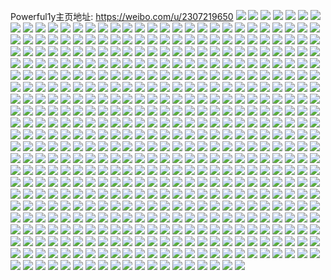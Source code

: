 Powerful1y主页地址: https://weibo.com/u/2307219650 
![](https://wx4.sinaimg.cn/mw2000/898560c2ly1h8yx56q0xpj21pp2mrhdt.jpg) 
![](https://wx4.sinaimg.cn/mw2000/898560c2ly1h8yx57adu9j21su2m11kx.jpg) 
![](https://wx4.sinaimg.cn/mw2000/898560c2ly1h8yx580nu5j21pl2mahdt.jpg) 
![](https://wx4.sinaimg.cn/mw2000/898560c2ly1h8u33qr5duj20u0140wmr.jpg) 
![](https://wx4.sinaimg.cn/mw2000/898560c2ly1h8u33ouetfj20sg16oqc4.jpg) 
![](https://wx4.sinaimg.cn/mw2000/898560c2ly1h8u33wj3x6j222o340b2a.jpg) 
![](https://wx4.sinaimg.cn/mw2000/898560c2ly1h8u33tut64j20tj15w14b.jpg) 
![](https://wx4.sinaimg.cn/mw2000/898560c2ly1h8u33st4gtj222o2wjqv6.jpg) 
![](https://wx4.sinaimg.cn/mw2000/898560c2ly1h8u33rjpljj20vu19316t.jpg) 
![](https://wx4.sinaimg.cn/mw2000/898560c2ly1h8qhn8ip84j220r30nx6p.jpg) 
![](https://wx4.sinaimg.cn/mw2000/898560c2ly1h8qhn2qsu9j22c0340b2a.jpg) 
![](https://wx4.sinaimg.cn/mw2000/898560c2ly1h8qhiv7qtcj21nm2bgkjl.jpg) 
![](https://wx4.sinaimg.cn/mw2000/898560c2ly1h8qhiw0h88j222o340npe.jpg) 
![](https://wx4.sinaimg.cn/mw2000/898560c2ly1h8qhiwuwiuj21n82axkjl.jpg) 
![](https://wx4.sinaimg.cn/mw2000/898560c2ly1h8qhiya3s1j227z1nzqv6.jpg) 
![](https://wx4.sinaimg.cn/mw2000/898560c2ly1h8qhizl34hj21kg2conpd.jpg) 
![](https://wx4.sinaimg.cn/mw2000/898560c2ly1h8qhiuio5xj211q1kik5a.jpg) 
![](https://wx4.sinaimg.cn/mw2000/898560c2ly1h8qhj0bjwuj21s12o2qv5.jpg) 
![](https://wx4.sinaimg.cn/mw2000/898560c2ly1h8o4qejlcnj22c0340b2b.jpg) 
![](https://wx4.sinaimg.cn/mw2000/898560c2ly1h8o4qgvoo3j22c0340npe.jpg) 
![](https://wx4.sinaimg.cn/mw2000/898560c2ly1h8o4qfstpfj22c0340qv6.jpg) 
![](https://wx4.sinaimg.cn/mw2000/898560c2ly1h8o4qdincwj22c03404qq.jpg) 
![](https://wx4.sinaimg.cn/mw2000/898560c2ly1h8o4qicvgij20zo0q379i.jpg) 
![](https://wx4.sinaimg.cn/mw2000/898560c2ly1h8o4qk0sbaj22ag31ynpe.jpg) 
![](https://wx4.sinaimg.cn/mw2000/898560c2ly1h8o4qc3he8j22c033zkjm.jpg) 
![](https://wx4.sinaimg.cn/mw2000/898560c2ly1h8o4l5h5wrj21ji22e4pg.jpg) 
![](https://wx4.sinaimg.cn/mw2000/898560c2ly1h8o4l8sq8aj22362sdkjn.jpg) 
![](https://wx4.sinaimg.cn/mw2000/898560c2ly1h8o4lb4i1zj21k521uqv5.jpg) 
![](https://wx4.sinaimg.cn/mw2000/898560c2ly1h8o4lbz9lmj22252qve81.jpg) 
![](https://wx4.sinaimg.cn/mw2000/898560c2ly1h8o4lgm0x2j22c0340u0z.jpg) 
![](https://wx4.sinaimg.cn/mw2000/898560c2ly1h8blgqduq1j224w2vlnpd.jpg) 
![](https://wx4.sinaimg.cn/mw2000/898560c2ly1h8blgro879j22c0340npd.jpg) 
![](https://wx4.sinaimg.cn/mw2000/898560c2ly1h8blgytckfj22152vgnpd.jpg) 
![](https://wx4.sinaimg.cn/mw2000/898560c2ly1h8blgx4z27j22c0340u0y.jpg) 
![](https://wx4.sinaimg.cn/mw2000/898560c2ly1h8blgzc14qj22132xanpd.jpg) 
![](https://wx4.sinaimg.cn/mw2000/898560c2ly1h8blgy82fqj22c0340npe.jpg) 
![](https://wx4.sinaimg.cn/mw2000/898560c2ly1h8blh1pi8aj22c03407wi.jpg) 
![](https://wx4.sinaimg.cn/mw2000/898560c2ly1h8blh120xdj22c0340x6p.jpg) 
![](https://wx4.sinaimg.cn/mw2000/898560c2ly1h8blh2flfyj2293305u0x.jpg) 
![](https://wx4.sinaimg.cn/mw2000/898560c2ly1h8blh55fipj22c03407wj.jpg) 
![](https://wx4.sinaimg.cn/mw2000/898560c2ly1h8blh3hlfhj22aj31rb2b.jpg) 
![](https://wx4.sinaimg.cn/mw2000/898560c2ly1h80g1zf22xj20u014a0xk.jpg) 
![](https://wx4.sinaimg.cn/mw2000/898560c2ly1h80g20o8daj20u0142ajs.jpg) 
![](https://wx4.sinaimg.cn/mw2000/898560c2ly1h80g1y8trlj20u014i48l.jpg) 
![](https://wx4.sinaimg.cn/mw2000/898560c2ly1h80g1zpbbkj20u014k796.jpg) 
![](https://wx4.sinaimg.cn/mw2000/898560c2ly1h80gbiljeqj20u0140aff.jpg) 
![](https://wx4.sinaimg.cn/mw2000/898560c2ly1h80gbhnyw2j20u0140q8v.jpg) 
![](https://wx4.sinaimg.cn/mw2000/898560c2ly1h80gbi94kqj20u014017a.jpg) 
![](https://wx4.sinaimg.cn/mw2000/898560c2ly1h80gbjbqspj20u0140jxa.jpg) 
![](https://wx4.sinaimg.cn/mw2000/898560c2ly1h80fx5bwajj20u015zn4k.jpg) 
![](https://wx4.sinaimg.cn/mw2000/898560c2ly1h80fx5odcmj20u0161tfk.jpg) 
![](https://wx4.sinaimg.cn/mw2000/898560c2ly1h80fx4fu4qj217g0u0k2b.jpg) 
![](https://wx4.sinaimg.cn/mw2000/898560c2ly1h80fx91tjvj20u01407jl.jpg) 
![](https://wx4.sinaimg.cn/mw2000/898560c2ly1h80fx9xaxxj20u0140k81.jpg) 
![](https://wx4.sinaimg.cn/mw2000/898560c2ly1h80g0kczusj21400u0k1o.jpg) 
![](https://wx4.sinaimg.cn/mw2000/898560c2ly1h80fx64mxxj20u0140q9a.jpg) 
![](https://wx4.sinaimg.cn/mw2000/898560c2ly1h7zrydewe4j20u01400vi.jpg) 
![](https://wx4.sinaimg.cn/mw2000/898560c2ly1h7zrye25l4j20u0150tlp.jpg) 
![](https://wx4.sinaimg.cn/mw2000/898560c2ly1h7zryfhlrmj20u016049l.jpg) 
![](https://wx4.sinaimg.cn/mw2000/898560c2ly1h7zryedxyfj21400u0n1p.jpg) 
![](https://wx4.sinaimg.cn/mw2000/898560c2ly1h7zryeqpg0j20u014eq87.jpg) 
![](https://wx4.sinaimg.cn/mw2000/898560c2ly1h7zryfppqfj20u013mabb.jpg) 
![](https://wx4.sinaimg.cn/mw2000/898560c2ly1h7zrt6zr1dj20u0140wmk.jpg) 
![](https://wx4.sinaimg.cn/mw2000/898560c2ly1h7zrtdakttj20u0140n55.jpg) 
![](https://wx4.sinaimg.cn/mw2000/898560c2ly1h7zrsznldsj20u014c7bm.jpg) 
![](https://wx4.sinaimg.cn/mw2000/898560c2ly1h7zrte6ix0j21400u0ahh.jpg) 
![](https://wx4.sinaimg.cn/mw2000/898560c2ly1h7zrt1ofxmj20u014613u.jpg) 
![](https://wx4.sinaimg.cn/mw2000/898560c2ly1h7yzwsm8gkj20zg1batcj.jpg) 
![](https://wx4.sinaimg.cn/mw2000/898560c2ly1h7yzwdsuw5j21yv1ez1kx.jpg) 
![](https://wx4.sinaimg.cn/mw2000/898560c2ly1h7yzwdd3trj20zo1b0tj9.jpg) 
![](https://wx4.sinaimg.cn/mw2000/898560c2ly1h7yzwee568j20u01hcds5.jpg) 
![](https://wx4.sinaimg.cn/mw2000/898560c2ly1h7yzwqx3bvj22u5262b2b.jpg) 
![](https://wx4.sinaimg.cn/mw2000/898560c2ly1h7yzy09fjyj22m32a1e82.jpg) 
![](https://wx4.sinaimg.cn/mw2000/898560c2ly1h7yzy2tnzcj22dc35se82.jpg) 
![](https://wx4.sinaimg.cn/mw2000/898560c2ly1h7yzy381ugj20tx13dwof.jpg) 
![](https://wx4.sinaimg.cn/mw2000/898560c2ly1h7yzy3lqquj20wb16fwmu.jpg) 
![](https://wx4.sinaimg.cn/mw2000/898560c2ly1h7yzy4e8anj20zo1b7n9o.jpg) 
![](https://wx4.sinaimg.cn/mw2000/898560c2ly1h7yz2desvgj20zo1b1arw.jpg) 
![](https://wx4.sinaimg.cn/mw2000/898560c2ly1h7yz2bt6gbj22bl340b2c.jpg) 
![](https://wx4.sinaimg.cn/mw2000/898560c2ly1h7yz2ej1xbj22bp3401l0.jpg) 
![](https://wx4.sinaimg.cn/mw2000/898560c2ly1h7yz2ckxonj20zo1b2gyd.jpg) 
![](https://wx4.sinaimg.cn/mw2000/898560c2ly1h7yz2i0qz5j21pq2ef7wh.jpg) 
![](https://wx4.sinaimg.cn/mw2000/898560c2ly1h7yz2d392ej20zn1b24et.jpg) 
![](https://wx4.sinaimg.cn/mw2000/898560c2ly1h7yz2h722wj22801o0x6p.jpg) 
![](https://wx4.sinaimg.cn/mw2000/898560c2ly1h7yz2in1lpj20yg1b3dr3.jpg) 
![](https://wx4.sinaimg.cn/mw2000/898560c2ly1h5l93qbdkgj20zo1b6k9s.jpg) 
![](https://wx4.sinaimg.cn/mw2000/898560c2ly1h5l93r0jg0j20zo1aztv4.jpg) 
![](https://wx4.sinaimg.cn/mw2000/898560c2ly1h5jy09x0nlj22c0340x6q.jpg) 
![](https://wx4.sinaimg.cn/mw2000/898560c2ly1h5jy0cjj73j21wx2krb29.jpg) 
![](https://wx4.sinaimg.cn/mw2000/898560c2ly1h5jy0bv998j22c03407wi.jpg) 
![](https://wx4.sinaimg.cn/mw2000/898560c2ly1h5jy08w9rzj22c0340u0y.jpg) 
![](https://wx4.sinaimg.cn/mw2000/898560c2ly1h5jy00672ej21o823a4qq.jpg) 
![](https://wx4.sinaimg.cn/mw2000/898560c2ly1h5jy02mib1j22c0340x6t.jpg) 
![](https://wx4.sinaimg.cn/mw2000/898560c2ly1h5jy010egzj21qn26bhdu.jpg) 
![](https://wx4.sinaimg.cn/mw2000/898560c2ly1h5jy03xylqj22c03401l1.jpg) 
![](https://wx4.sinaimg.cn/mw2000/898560c2ly1h5jxwwn7bjj21sc2dsu0x.jpg) 
![](https://wx4.sinaimg.cn/mw2000/898560c2ly1h5jxwx0j8dj20u6137tev.jpg) 
![](https://wx4.sinaimg.cn/mw2000/898560c2ly1h5jxx2gbeyj21511iq7ik.jpg) 
![](https://wx4.sinaimg.cn/mw2000/898560c2ly1h5ejzsckukj20u014347i.jpg) 
![](https://wx4.sinaimg.cn/mw2000/898560c2ly1h5ejzt4bj4j20u01407by.jpg) 
![](https://wx4.sinaimg.cn/mw2000/898560c2ly1h5ejzuempoj20u01417g9.jpg) 
![](https://wx4.sinaimg.cn/mw2000/898560c2ly1h5ejzyf2xlj20u0140q85.jpg) 
![](https://wx4.sinaimg.cn/mw2000/898560c2ly1h5ejzziwdwj20u0160tio.jpg) 
![](https://wx4.sinaimg.cn/mw2000/898560c2ly1h5ejzxsdqsj20u0140450.jpg) 
![](https://wx4.sinaimg.cn/mw2000/898560c2ly1h5ejzrgbosj20u011iagt.jpg) 
![](https://wx4.sinaimg.cn/mw2000/898560c2ly1h5ejzvqauuj20u0174n8r.jpg) 
![](https://wx4.sinaimg.cn/mw2000/898560c2ly1h5ek00fvwwj20u0146qba.jpg) 
![](https://wx4.sinaimg.cn/mw2000/898560c2ly1h5ejvvpjyhj20sg0k20vc.jpg) 
![](https://wx4.sinaimg.cn/mw2000/898560c2ly1h5ejvwezlhj20sg0jymz1.jpg) 
![](https://wx4.sinaimg.cn/mw2000/898560c2ly1h5ejvwxahlj20sg0jt410.jpg) 
![](https://wx4.sinaimg.cn/mw2000/898560c2ly1h5ejvxeegzj20sg0kiq5n.jpg) 
![](https://wx4.sinaimg.cn/mw2000/898560c2ly1h5ejvxr711j20sz0jsgnu.jpg) 
![](https://wx4.sinaimg.cn/mw2000/898560c2ly1h4b2dadoxnj20u0160woa.jpg) 
![](https://wx4.sinaimg.cn/mw2000/898560c2ly1h4b2deuucaj20u0140tlm.jpg) 
![](https://wx4.sinaimg.cn/mw2000/898560c2ly1h4b2dfbswwj20u012uwk3.jpg) 
![](https://wx4.sinaimg.cn/mw2000/898560c2ly1h4b2f06hmbj20u0141gu6.jpg) 
![](https://wx4.sinaimg.cn/mw2000/898560c2ly1h4b2adiswbj20u0160gwn.jpg) 
![](https://wx4.sinaimg.cn/mw2000/898560c2ly1h4b2aea98qj20u0174qd2.jpg) 
![](https://wx4.sinaimg.cn/mw2000/898560c2ly1h4b2b3reqzj20u0161n2y.jpg) 
![](https://wx4.sinaimg.cn/mw2000/898560c2ly1h4b2b322oyj20u0160nb4.jpg) 
![](https://wx4.sinaimg.cn/mw2000/898560c2ly1h4b2b4va7oj20u01407el.jpg) 
![](https://wx4.sinaimg.cn/mw2000/898560c2ly1h4b2b1e9ihj20u014010e.jpg) 
![](https://wx4.sinaimg.cn/mw2000/898560c2ly1h4b2b27vl7j20u016z7ek.jpg) 
![](https://wx4.sinaimg.cn/mw2000/898560c2ly1h420x9ippzj22c0340e82.jpg) 
![](https://wx4.sinaimg.cn/mw2000/898560c2ly1h420x7so16j21f41kw1kx.jpg) 
![](https://wx4.sinaimg.cn/mw2000/898560c2ly1h420xep6ghj21o02801kz.jpg) 
![](https://wx4.sinaimg.cn/mw2000/898560c2ly1h420xfwcfuj22c0340u0y.jpg) 
![](https://wx4.sinaimg.cn/mw2000/898560c2ly1h420xihcmvj21o02801kz.jpg) 
![](https://wx4.sinaimg.cn/mw2000/898560c2ly1h420k9tfn7j21ez1zdax7.jpg) 
![](https://wx4.sinaimg.cn/mw2000/898560c2ly1h420kj9bfcj224p2zdqv5.jpg) 
![](https://wx4.sinaimg.cn/mw2000/898560c2ly1h420ka4zz4j21321jgqi8.jpg) 
![](https://wx4.sinaimg.cn/mw2000/898560c2ly1h420kb7tb0j20qr102137.jpg) 
![](https://wx4.sinaimg.cn/mw2000/898560c2ly1h420kbiylfj20rh10fwqh.jpg) 
![](https://wx4.sinaimg.cn/mw2000/898560c2ly1h420kmsqt1j21o0280x6p.jpg) 
![](https://wx4.sinaimg.cn/mw2000/898560c2ly1h420kn4kvqj20qb10ujxx.jpg) 
![](https://wx4.sinaimg.cn/mw2000/898560c2ly1h420kqlzzxj22c0340e82.jpg) 
![](https://wx4.sinaimg.cn/mw2000/898560c2ly1h3rjaoixe4j20u01hcwi4.jpg) 
![](https://wx4.sinaimg.cn/mw2000/898560c2ly1h3rj5cbg4oj20qv109ds2.jpg) 
![](https://wx4.sinaimg.cn/mw2000/898560c2ly1h3kwjxjpczj20u014011e.jpg) 
![](https://wx4.sinaimg.cn/mw2000/898560c2ly1h3kwgvh37tj20u015g11i.jpg) 
![](https://wx4.sinaimg.cn/mw2000/898560c2ly1h3kwh3uqytj20u0140tha.jpg) 
![](https://wx4.sinaimg.cn/mw2000/898560c2ly1h3kwgwvazyj21gq0u0jw6.jpg) 
![](https://wx4.sinaimg.cn/mw2000/898560c2ly1h3kwgyahf7j21g60u0tge.jpg) 
![](https://wx4.sinaimg.cn/mw2000/898560c2ly1h3kwh4pzy0j20u011cwla.jpg) 
![](https://wx4.sinaimg.cn/mw2000/898560c2ly1h3kw97ikdbj20t114zdps.jpg) 
![](https://wx4.sinaimg.cn/mw2000/898560c2ly1h3kw95r059j20s412aaj0.jpg) 
![](https://wx4.sinaimg.cn/mw2000/898560c2ly1h3kw99d7zdj20t113k7e8.jpg) 
![](https://wx4.sinaimg.cn/mw2000/898560c2ly1h3djsj3112j22c0340e82.jpg) 
![](https://wx4.sinaimg.cn/mw2000/898560c2ly1h3djsmyrkbj22c03404qr.jpg) 
![](https://wx4.sinaimg.cn/mw2000/898560c2ly1h3djslkwkoj22c0340npe.jpg) 
![](https://wx4.sinaimg.cn/mw2000/898560c2ly1h3djsnvt2tj22c03407wj.jpg) 
![](https://wx4.sinaimg.cn/mw2000/898560c2ly1h3djshwxm6j22c0340x6q.jpg) 
![](https://wx4.sinaimg.cn/mw2000/898560c2ly1h3djsp20tzj220h2tgx6p.jpg) 
![](https://wx4.sinaimg.cn/mw2000/898560c2ly1h3djsq1zylj22c0340qv6.jpg) 
![](https://wx4.sinaimg.cn/mw2000/898560c2ly1h3djsrpjydj22c03401ky.jpg) 
![](https://wx4.sinaimg.cn/mw2000/898560c2ly1h3djsv1va5j224130c4qq.jpg) 
![](https://wx4.sinaimg.cn/mw2000/898560c2ly1h3djt8q3myj22c0340hdu.jpg) 
![](https://wx4.sinaimg.cn/mw2000/898560c2ly1h3djt7hi4nj22c0340kjl.jpg) 
![](https://wx4.sinaimg.cn/mw2000/898560c2ly1h3djpi6sk6j22c0340qv7.jpg) 
![](https://wx4.sinaimg.cn/mw2000/898560c2ly1h3djpjgy8hj22c0340u0y.jpg) 
![](https://wx4.sinaimg.cn/mw2000/898560c2ly1h3djpldxicj22c03401kz.jpg) 
![](https://wx4.sinaimg.cn/mw2000/898560c2ly1h3djpnm5erj22c0340qv7.jpg) 
![](https://wx4.sinaimg.cn/mw2000/898560c2ly1h3djpcq26cj21o0280npe.jpg) 
![](https://wx4.sinaimg.cn/mw2000/898560c2ly1h3djpp6e5wj22c0340npf.jpg) 
![](https://wx4.sinaimg.cn/mw2000/898560c2ly1h3djpwxf4ej21o0280qv6.jpg) 
![](https://wx4.sinaimg.cn/mw2000/898560c2ly1h3djptt17cj21st2o3hdu.jpg) 
![](https://wx4.sinaimg.cn/mw2000/898560c2ly1h3djpri4spj22c0340x6r.jpg) 
![](https://wx4.sinaimg.cn/mw2000/898560c2ly1h3djpy3szqj20qq1021ai.jpg) 
![](https://wx4.sinaimg.cn/mw2000/898560c2ly1h3djpznic8j21o0280e82.jpg) 
![](https://wx4.sinaimg.cn/mw2000/898560c2ly1h35wgg5gz5j216o0sgjzx.jpg) 
![](https://wx4.sinaimg.cn/mw2000/898560c2ly1h35wgsyso7j20u00wen5d.jpg) 
![](https://wx4.sinaimg.cn/mw2000/898560c2ly1h35wd1xv9jj20u0140n1j.jpg) 
![](https://wx4.sinaimg.cn/mw2000/898560c2ly1h35wdnyybpj21400u0dnp.jpg) 
![](https://wx4.sinaimg.cn/mw2000/898560c2ly1h35wd0yo4tj20u0160ahj.jpg) 
![](https://wx4.sinaimg.cn/mw2000/898560c2ly1h35wdohuwtj20u0140add.jpg) 
![](https://wx4.sinaimg.cn/mw2000/898560c2ly1h2ty4dngygj20u01407fj.jpg) 
![](https://wx4.sinaimg.cn/mw2000/898560c2ly1h2ty4dxjdfj20u013r7em.jpg) 
![](https://wx4.sinaimg.cn/mw2000/898560c2ly1h2ty4e3xi5j20u0141tf9.jpg) 
![](https://wx4.sinaimg.cn/mw2000/898560c2ly1h2ty4k2u2fj20u0140q9u.jpg) 
![](https://wx4.sinaimg.cn/mw2000/898560c2ly1h2tq6v4kx3j22322x3hdw.jpg) 
![](https://wx4.sinaimg.cn/mw2000/898560c2ly1h2tq6xpk01j22c0347b2b.jpg) 
![](https://wx4.sinaimg.cn/mw2000/898560c2ly1h2tq7ab4xxj22c0340b2b.jpg) 
![](https://wx4.sinaimg.cn/mw2000/898560c2ly1h2tq7t1zmwj22c03407wl.jpg) 
![](https://wx4.sinaimg.cn/mw2000/898560c2ly1h2tq820vmjj20zn1b84qp.jpg) 
![](https://wx4.sinaimg.cn/mw2000/898560c2ly1h2tq89ruwvj22c03407wk.jpg) 
![](https://wx4.sinaimg.cn/mw2000/898560c2ly1h2tq7xl4baj22c0340u0y.jpg) 
![](https://wx4.sinaimg.cn/mw2000/898560c2ly1h2g1420vbdj22c034dkjo.jpg) 
![](https://wx4.sinaimg.cn/mw2000/898560c2ly1h2g143q0mjj22c0340npf.jpg) 
![](https://wx4.sinaimg.cn/mw2000/898560c2ly1h2g142sp7jj22c0340kjl.jpg) 
![](https://wx4.sinaimg.cn/mw2000/898560c2ly1h2g144bzczj20zo1u6kcz.jpg) 
![](https://wx4.sinaimg.cn/mw2000/898560c2ly1h2g14e43lqj20gy0vi793.jpg) 
![](https://wx4.sinaimg.cn/mw2000/898560c2ly1h2cykizfb4j20u0160wlu.jpg) 
![](https://wx4.sinaimg.cn/mw2000/898560c2ly1h2cykpnt3kj20z00kf75d.jpg) 
![](https://wx4.sinaimg.cn/mw2000/898560c2ly1h2cym0a701j20mi0u0jvy.jpg) 
![](https://wx4.sinaimg.cn/mw2000/898560c2ly1h2cylgyx4nj20u0121agb.jpg) 
![](https://wx4.sinaimg.cn/mw2000/898560c2ly1h247is4yqzj21400u0wm8.jpg) 
![](https://wx4.sinaimg.cn/mw2000/898560c2ly1h247j7grauj21400u0wnf.jpg) 
![](https://wx4.sinaimg.cn/mw2000/898560c2ly1h247j05irwj20u0160n4s.jpg) 
![](https://wx4.sinaimg.cn/mw2000/898560c2ly1h20w4tf1wrj21o02801l0.jpg) 
![](https://wx4.sinaimg.cn/mw2000/898560c2ly1h20w4tzdfqj20xx18wap0.jpg) 
![](https://wx4.sinaimg.cn/mw2000/898560c2ly1h20w5khyi1j224a2q4npd.jpg) 
![](https://wx4.sinaimg.cn/mw2000/898560c2ly1h20w5m2jx5j228o2wau0z.jpg) 
![](https://wx4.sinaimg.cn/mw2000/898560c2ly1h1v2uq9souj21gw2227wh.jpg) 
![](https://wx4.sinaimg.cn/mw2000/898560c2ly1h1v2us7gtoj20yu1b74mk.jpg) 
![](https://wx4.sinaimg.cn/mw2000/898560c2ly1h1v2qzwt4ij21qv2evqv5.jpg) 
![](https://wx4.sinaimg.cn/mw2000/898560c2ly1h1v2rmcecdj22c0340npd.jpg) 
![](https://wx4.sinaimg.cn/mw2000/898560c2ly1h1v2rmswv9j20ia0pmtdi.jpg) 
![](https://wx4.sinaimg.cn/mw2000/898560c2ly1h1t0hfbz3mj21o0280b2a.jpg) 
![](https://wx4.sinaimg.cn/mw2000/898560c2ly1h1t0hgn69tj21o0280kjm.jpg) 
![](https://wx4.sinaimg.cn/mw2000/898560c2ly1h1t0hhpjmij21o0280b2a.jpg) 
![](https://wx4.sinaimg.cn/mw2000/898560c2ly1h1t0hds7q3j21o0280e82.jpg) 
![](https://wx4.sinaimg.cn/mw2000/898560c2ly1h1t0fneoihj20u0140gp7.jpg) 
![](https://wx4.sinaimg.cn/mw2000/898560c2ly1h1t0fnqt3mj20u0140jw5.jpg) 
![](https://wx4.sinaimg.cn/mw2000/898560c2ly1h1t0fp33ogj20u0142wki.jpg) 
![](https://wx4.sinaimg.cn/mw2000/898560c2ly1h1t0fpowejj20u0144afh.jpg) 
![](https://wx4.sinaimg.cn/mw2000/898560c2ly1h1t0fq75s1j20u012w488.jpg) 
![](https://wx4.sinaimg.cn/mw2000/898560c2ly1h1t0fn3rrgj20u01400z1.jpg) 
![](https://wx4.sinaimg.cn/mw2000/898560c2ly1h1t0fo88dnj20u01407c3.jpg) 
![](https://wx4.sinaimg.cn/mw2000/898560c2ly1h1l7hcqvulj20u0148aog.jpg) 
![](https://wx4.sinaimg.cn/mw2000/898560c2ly1h1l7h9d54yj20u0140dna.jpg) 
![](https://wx4.sinaimg.cn/mw2000/898560c2ly1h1l7hgg9pnj20u0140k01.jpg) 
![](https://wx4.sinaimg.cn/mw2000/898560c2ly1h1l7h7n59aj20u0140tk2.jpg) 
![](https://wx4.sinaimg.cn/mw2000/898560c2ly1h1l7h5mrnoj20u013wahq.jpg) 
![](https://wx4.sinaimg.cn/mw2000/898560c2ly1h1l7hb4m6aj20u01407hq.jpg) 
![](https://wx4.sinaimg.cn/mw2000/898560c2ly1h1l7hhmd4yj20u014egr7.jpg) 
![](https://wx4.sinaimg.cn/mw2000/898560c2ly1h1l7hk1qogj20sw0ritbi.jpg) 
![](https://wx4.sinaimg.cn/mw2000/898560c2ly1h1g5t3ndfaj22412mk1ky.jpg) 
![](https://wx4.sinaimg.cn/mw2000/898560c2ly1h1g5t5g5y6j20zk0zkah5.jpg) 
![](https://wx4.sinaimg.cn/mw2000/898560c2ly1h1g5tcveh6j21o02801ky.jpg) 
![](https://wx4.sinaimg.cn/mw2000/898560c2ly1h1g5tf789rj21o0280x6p.jpg) 
![](https://wx4.sinaimg.cn/mw2000/898560c2ly1h16p2519gmj20u014s7d9.jpg) 
![](https://wx4.sinaimg.cn/mw2000/898560c2ly1h16p25ok4hj20qb0z378y.jpg) 
![](https://wx4.sinaimg.cn/mw2000/898560c2ly1h16p1z59j3j20u0140grx.jpg) 
![](https://wx4.sinaimg.cn/mw2000/898560c2ly1h16p29fsetj20u0194wl7.jpg) 
![](https://wx4.sinaimg.cn/mw2000/898560c2ly1h16p263xt8j20xc0ps0uz.jpg) 
![](https://wx4.sinaimg.cn/mw2000/898560c2ly1h0wqufreuij22c7340kjm.jpg) 
![](https://wx4.sinaimg.cn/mw2000/898560c2ly1h0wqunzge1j227q32mb2b.jpg) 
![](https://wx4.sinaimg.cn/mw2000/898560c2ly1h0wquzw03ej22c0340kjp.jpg) 
![](https://wx4.sinaimg.cn/mw2000/898560c2ly1h0wqv7mtk6j223j2sp1l0.jpg) 
![](https://wx4.sinaimg.cn/mw2000/898560c2ly1h0wqviq12uj22c0340hdx.jpg) 
![](https://wx4.sinaimg.cn/mw2000/898560c2ly1h0wqvlgiawj226d2vdu0x.jpg) 
![](https://wx4.sinaimg.cn/mw2000/898560c2ly1h0wqvoupshj20w7171n4e.jpg) 
![](https://wx4.sinaimg.cn/mw2000/898560c2ly1h0wqvqn8qdj21k022fe82.jpg) 
![](https://wx4.sinaimg.cn/mw2000/898560c2ly1h0wqstmg3aj22b432ye82.jpg) 
![](https://wx4.sinaimg.cn/mw2000/898560c2ly1h0wqsw559vj22bi32yu0y.jpg) 
![](https://wx4.sinaimg.cn/mw2000/898560c2ly1h0wqsyjpwej225i2ya1kz.jpg) 
![](https://wx4.sinaimg.cn/mw2000/898560c2ly1h0wqt3gh1hj21o02804qq.jpg) 
![](https://wx4.sinaimg.cn/mw2000/898560c2ly1h0ij5uehqrj21o0280kjl.jpg) 
![](https://wx4.sinaimg.cn/mw2000/898560c2ly1h0ij60jrydj22c0340qv6.jpg) 
![](https://wx4.sinaimg.cn/mw2000/898560c2ly1h0ij65j0w4j21eg0seh1j.jpg) 
![](https://wx4.sinaimg.cn/mw2000/898560c2ly1h0ij69wzgzj22c03401kz.jpg) 
![](https://wx4.sinaimg.cn/mw2000/898560c2ly1h0ij2in6l4j22bz340u10.jpg) 
![](https://wx4.sinaimg.cn/mw2000/898560c2ly1h0ij29zlzwj20n611hdt5.jpg) 
![](https://wx4.sinaimg.cn/mw2000/898560c2ly1h0ij2nqzijj22bz340hdx.jpg) 
![](https://wx4.sinaimg.cn/mw2000/898560c2ly1h0ij2tyfzzj21yd35sb2d.jpg) 
![](https://wx4.sinaimg.cn/mw2000/898560c2ly1h04uevaekpj21fz1xa4qp.jpg) 
![](https://wx4.sinaimg.cn/mw2000/898560c2ly1h04uewtmrtj20wv17tn7b.jpg) 
![](https://wx4.sinaimg.cn/mw2000/898560c2ly1h04uexx5jfj21hu1zsb29.jpg) 
![](https://wx4.sinaimg.cn/mw2000/898560c2ly1h04uezdti9j21o0280b1r.jpg) 
![](https://wx4.sinaimg.cn/mw2000/898560c2ly1h04ueyfzy4j20yr1ack2h.jpg) 
![](https://wx4.sinaimg.cn/mw2000/898560c2ly1h04uewjrdaj21o0280e81.jpg) 
![](https://wx4.sinaimg.cn/mw2000/898560c2ly1h04uety5auj21ab1pr1bd.jpg) 
![](https://wx4.sinaimg.cn/mw2000/898560c2ly1h04ueyv64sj21ar1qbqij.jpg) 
![](https://wx4.sinaimg.cn/mw2000/898560c2ly1h04uezleosj20sx14o7b9.jpg) 
![](https://wx4.sinaimg.cn/mw2000/898560c2ly1h04uezzixej20v218swmu.jpg) 
![](https://wx4.sinaimg.cn/mw2000/898560c2ly1h005vo6769j22c0340kjn.jpg) 
![](https://wx4.sinaimg.cn/mw2000/898560c2ly1h005vvymz7j21qx2bx7wj.jpg) 
![](https://wx4.sinaimg.cn/mw2000/898560c2ly1h005vq1w4jj22512uj1kz.jpg) 
![](https://wx4.sinaimg.cn/mw2000/898560c2ly1h005vyaithj22c03401l0.jpg) 
![](https://wx4.sinaimg.cn/mw2000/898560c2ly1h005xnoj09j21pd1a11kx.jpg) 
![](https://wx4.sinaimg.cn/mw2000/898560c2ly1h005w2xk24j21o0280b2a.jpg) 
![](https://wx4.sinaimg.cn/mw2000/898560c2ly1h005w176dej22c0340kjm.jpg) 
![](https://wx4.sinaimg.cn/mw2000/898560c2ly1h005w4t5m2j22ag2z0x6p.jpg) 
![](https://wx4.sinaimg.cn/mw2000/898560c2ly1h005vlifa6j22c0340e82.jpg) 
![](https://wx4.sinaimg.cn/mw2000/898560c2ly1h005zss9grj20sw0ri428.jpg) 
![](https://wx4.sinaimg.cn/mw2000/898560c2ly1gzu6mnsri0j20mi0u044f.jpg) 
![](https://wx4.sinaimg.cn/mw2000/898560c2ly1gzu6k8unuhj20s61e2ajz.jpg) 
![](https://wx4.sinaimg.cn/mw2000/898560c2ly1gzu6kb54vxj20u00u00ze.jpg) 
![](https://wx4.sinaimg.cn/mw2000/898560c2ly1gzu6jz0oktj20u014046r.jpg) 
![](https://wx4.sinaimg.cn/mw2000/898560c2ly1gznd5mubfdj20u0140tji.jpg) 
![](https://wx4.sinaimg.cn/mw2000/898560c2ly1gznd5snqblj20wi0jxjvc.jpg) 
![](https://wx4.sinaimg.cn/mw2000/898560c2ly1gznd5p618sj20u014049v.jpg) 
![](https://wx4.sinaimg.cn/mw2000/898560c2ly1gznd5s870yj20wi0ifad7.jpg) 
![](https://wx4.sinaimg.cn/mw2000/898560c2ly1gznd5kt6uyj20qt0imdi7.jpg) 
![](https://wx4.sinaimg.cn/mw2000/898560c2ly1gznd5uldu6j20u017rah5.jpg) 
![](https://wx4.sinaimg.cn/mw2000/898560c2ly1gznd5t4ilgj20u0140qbd.jpg) 
![](https://wx4.sinaimg.cn/mw2000/898560c2ly1gznd5tvlwej21400u0132.jpg) 
![](https://wx4.sinaimg.cn/mw2000/898560c2ly1gznd7egju5j20u0140ak1.jpg) 
![](https://wx4.sinaimg.cn/mw2000/898560c2ly1gznd7gyjgcj20u0140ds8.jpg) 
![](https://wx4.sinaimg.cn/mw2000/898560c2ly1gzl2pk2h76j20sz12nwo3.jpg) 
![](https://wx4.sinaimg.cn/mw2000/898560c2ly1gzl2pkfmvwj217r1nph4u.jpg) 
![](https://wx4.sinaimg.cn/mw2000/898560c2ly1gzl2pfmrhaj22c02c0kjl.jpg) 
![](https://wx4.sinaimg.cn/mw2000/898560c2ly1gzl2prux4kj21o01o0x6p.jpg) 
![](https://wx4.sinaimg.cn/mw2000/898560c2ly1gzl2ptk8tvj219e1hoqoc.jpg) 
![](https://wx4.sinaimg.cn/mw2000/898560c2ly1gzl32yzipdj21ff1snkjl.jpg) 
![](https://wx4.sinaimg.cn/mw2000/898560c2ly1gzl32wadr5j23402c0hdv.jpg) 
![](https://wx4.sinaimg.cn/mw2000/898560c2ly1gzk1iq7nwaj21o0280e81.jpg) 
![](https://wx4.sinaimg.cn/mw2000/898560c2ly1gzk1iwubqvj21o0280e81.jpg) 
![](https://wx4.sinaimg.cn/mw2000/898560c2ly1gzk1ixrt5dj21o0280e81.jpg) 
![](https://wx4.sinaimg.cn/mw2000/898560c2ly1gzk1iussqjj21o0280hdt.jpg) 
![](https://wx4.sinaimg.cn/mw2000/898560c2ly1gzk1ivyy3fj21mp280e81.jpg) 
![](https://wx4.sinaimg.cn/mw2000/898560c2ly1gzk1isl1v4j20u01hch12.jpg) 
![](https://wx4.sinaimg.cn/mw2000/898560c2ly1gzjqi2xj1sj22c03407wk.jpg) 
![](https://wx4.sinaimg.cn/mw2000/898560c2ly1gzjqi6puurj22c0340e85.jpg) 
![](https://wx4.sinaimg.cn/mw2000/898560c2ly1gzjqhz7cgzj22c0340hdw.jpg) 
![](https://wx4.sinaimg.cn/mw2000/898560c2ly1gzjqi9wzc9j22c0340e84.jpg) 
![](https://wx4.sinaimg.cn/mw2000/898560c2ly1gzisl0sudrj220i2wo1l4.jpg) 
![](https://wx4.sinaimg.cn/mw2000/898560c2ly1gzismjpgn8j22c03407wp.jpg) 
![](https://wx4.sinaimg.cn/mw2000/898560c2ly1gzislxs89ij22c03401l3.jpg) 
![](https://wx4.sinaimg.cn/mw2000/898560c2ly1gzism0ltoij22041nzb2a.jpg) 
![](https://wx4.sinaimg.cn/mw2000/898560c2ly1gzism3x9uej21o0280hdu.jpg) 
![](https://wx4.sinaimg.cn/mw2000/898560c2ly1gziskm2s5bj22801o01ky.jpg) 
![](https://wx4.sinaimg.cn/mw2000/898560c2ly1gzism53mdmj21gv1wjqv5.jpg) 
![](https://wx4.sinaimg.cn/mw2000/898560c2ly1gzismq4wizj20zr1bk1js.jpg) 
![](https://wx4.sinaimg.cn/mw2000/898560c2ly1gzism9498yj213m1gub29.jpg) 
![](https://wx4.sinaimg.cn/mw2000/898560c2ly1gzism7ipg8j21o0280e82.jpg) 
![](https://wx4.sinaimg.cn/mw2000/898560c2ly1gybygnoa0aj20u10u0n1m.jpg) 
![](https://wx4.sinaimg.cn/mw2000/898560c2ly1gybyiogenej20u01sy43h.jpg) 
![](https://wx4.sinaimg.cn/mw2000/898560c2ly1gybykk3m0vj215o0qm0u5.jpg) 
![](https://wx4.sinaimg.cn/mw2000/898560c2ly1gvv1ik3i3jj20u0147k1a.jpg) 
![](https://wx4.sinaimg.cn/mw2000/898560c2ly1gvv1ikghodj20yz0u07fq.jpg) 
![](https://wx4.sinaimg.cn/mw2000/898560c2ly1gvv1ilfzb4j20zn0u0wr7.jpg) 
![](https://wx4.sinaimg.cn/mw2000/898560c2ly1gvv1imr007j20u011z7a7.jpg) 
![](https://wx4.sinaimg.cn/mw2000/898560c2ly1gvv1inn0n8j20u0140q9a.jpg) 
![](https://wx4.sinaimg.cn/mw2000/898560c2ly1gvv1iou1rhj20u010h7av.jpg) 
![](https://wx4.sinaimg.cn/mw2000/898560c2ly1gvv1ip31ejj20u016ejy9.jpg) 
![](https://wx4.sinaimg.cn/mw2000/898560c2ly1gvv1iob87xj20u014ctkr.jpg) 
![](https://wx4.sinaimg.cn/mw2000/898560c2ly1gvv1k4q299j20ng0nejtn.jpg) 
![](https://wx4.sinaimg.cn/mw2000/898560c2ly1gvv1ggz8qtj20u013310f.jpg) 
![](https://wx4.sinaimg.cn/mw2000/898560c2ly1gvv1ghgbq1j20u014jahp.jpg) 
![](https://wx4.sinaimg.cn/mw2000/898560c2ly1gvv1ghtk3ij21460u0k5t.jpg) 
![](https://wx4.sinaimg.cn/mw2000/898560c2ly1gvv1gi8k7uj20u012htkr.jpg) 
![](https://wx4.sinaimg.cn/mw2000/898560c2ly1gvv1gikevgj20u01490yt.jpg) 
![](https://wx4.sinaimg.cn/mw2000/898560c2ly1gvv1gglfcrj213p0u0wns.jpg) 
![](https://wx4.sinaimg.cn/mw2000/898560c2ly1gvv1gj5pg4j20u010g135.jpg) 
![](https://wx4.sinaimg.cn/mw2000/898560c2ly1gvv1gjyqk7j20zw0u0jxh.jpg) 
![](https://wx4.sinaimg.cn/mw2000/898560c2ly1gvv1gkvicrj20u013wth2.jpg) 
![](https://wx4.sinaimg.cn/mw2000/898560c2ly1gvv1glu9s1j20u014djzl.jpg) 
![](https://wx4.sinaimg.cn/mw2000/898560c2ly1gvv1dwsqtyj20u0140ak8.jpg) 
![](https://wx4.sinaimg.cn/mw2000/898560c2ly1gvv1dx4hh9j20u01hctly.jpg) 
![](https://wx4.sinaimg.cn/mw2000/898560c2ly1gvv1dwkzrcj20s91e7qbm.jpg) 
![](https://wx4.sinaimg.cn/mw2000/898560c2ly1gvv1dxfk4aj21400u0ahh.jpg) 
![](https://wx4.sinaimg.cn/mw2000/002w8Realy1gvcm2hz007j60ty0z4agb02.jpg) 
![](https://wx4.sinaimg.cn/mw2000/002w8Realy1gvcm2mfns2j60u011aq9k02.jpg) 
![](https://wx4.sinaimg.cn/mw2000/002w8Realy1gurh5puk2kj60u01a3k2c02.jpg) 
![](https://wx4.sinaimg.cn/mw2000/002w8Realy1gurh5q85jlj60u0148n5i02.jpg) 
![](https://wx4.sinaimg.cn/mw2000/002w8Realy1gurh5qkrmfj60u013odm402.jpg) 
![](https://wx4.sinaimg.cn/mw2000/002w8Realy1gurh5r9rrhj60u0140tha02.jpg) 
![](https://wx4.sinaimg.cn/mw2000/002w8Realy1gurh5pdwzej60u0140tk102.jpg) 
![](https://wx4.sinaimg.cn/mw2000/002w8Realy1gurh5rj4sfj60u0140grl02.jpg) 
![](https://wx4.sinaimg.cn/mw2000/002w8Realy1gurh5sq7csj60u013rgu102.jpg) 
![](https://wx4.sinaimg.cn/mw2000/002w8Realy1gurh5rtl4rj60u013s7fj02.jpg) 
![](https://wx4.sinaimg.cn/mw2000/002w8Realy1gurh5s6981j60u0140agx02.jpg) 
![](https://wx4.sinaimg.cn/mw2000/002w8Realy1gurh5qzbnaj60u0158wn602.jpg) 
![](https://wx4.sinaimg.cn/mw2000/002w8Realy1gup5b7tkahj60u014014a02.jpg) 
![](https://wx4.sinaimg.cn/mw2000/002w8Realy1gup5b7fyt4j60u0140ana02.jpg) 
![](https://wx4.sinaimg.cn/mw2000/002w8Realy1gup5b87puoj60u0140tjs02.jpg) 
![](https://wx4.sinaimg.cn/mw2000/002w8Realy1gup5b9kvfaj60u0140gvm02.jpg) 
![](https://wx4.sinaimg.cn/mw2000/002w8Realy1guo4q6f8d5j60u013sgvg02.jpg) 
![](https://wx4.sinaimg.cn/mw2000/002w8Realy1guo4q76r8pj60u013xdq402.jpg) 
![](https://wx4.sinaimg.cn/mw2000/002w8Realy1guo4q86m0bj60u014f7ew02.jpg) 
![](https://wx4.sinaimg.cn/mw2000/002w8Realy1guo4q8uhdtj61400u0k1m02.jpg) 
![](https://wx4.sinaimg.cn/mw2000/002w8Realy1guo4q9qdk3j60u01400xv02.jpg) 
![](https://wx4.sinaimg.cn/mw2000/002w8Realy1guo4qw4vjhj60u0140wnb02.jpg) 
![](https://wx4.sinaimg.cn/mw2000/002w8Realy1gumwj6l3ovj60pp0y9aec02.jpg) 
![](https://wx4.sinaimg.cn/mw2000/002w8Realy1gumwj7dgquj60u0160ajg02.jpg) 
![](https://wx4.sinaimg.cn/mw2000/002w8Realy1gumwj7toecj60u0140ten02.jpg) 
![](https://wx4.sinaimg.cn/mw2000/002w8Realy1gumwj8bxr5j60u0140qem02.jpg) 
![](https://wx4.sinaimg.cn/mw2000/002w8Realy1gumwj8xazyj60u0140na202.jpg) 
![](https://wx4.sinaimg.cn/mw2000/002w8Realy1gumwj9anywj60c80c8dgq02.jpg) 
![](https://wx4.sinaimg.cn/mw2000/002w8Realy1gumwgordoxj61530u0gvm02.jpg) 
![](https://wx4.sinaimg.cn/mw2000/002w8Realy1gumwgpa98yj60u012qtgk02.jpg) 
![](https://wx4.sinaimg.cn/mw2000/002w8Realy1gumwgpusigj60u0140jyo02.jpg) 
![](https://wx4.sinaimg.cn/mw2000/002w8Realy1gumwgo4shkj60u0140gu302.jpg) 
![](https://wx4.sinaimg.cn/mw2000/002w8Realy1gumwf165naj60u0140dms02.jpg) 
![](https://wx4.sinaimg.cn/mw2000/002w8Realy1gumwf0o86gj60u012112x02.jpg) 
![](https://wx4.sinaimg.cn/mw2000/002w8Realy1gumwf1tpxtj60u0191k6w02.jpg) 
![](https://wx4.sinaimg.cn/mw2000/002w8Realy1gumwf2geupj60u0140wlj02.jpg) 
![](https://wx4.sinaimg.cn/mw2000/002w8Realy1gumwf3794ij60u0140thn02.jpg) 
![](https://wx4.sinaimg.cn/mw2000/002w8Realy1gumwf3yaryj60u014rgu602.jpg) 
![](https://wx4.sinaimg.cn/mw2000/002w8Realy1gum28dpzouj61w22osu0z02.jpg) 
![](https://wx4.sinaimg.cn/mw2000/002w8Realy1gum28fhpbzj63402k81l102.jpg) 
![](https://wx4.sinaimg.cn/mw2000/002w8Realy1gum28bwcsoj62nx340b2d02.jpg) 
![](https://wx4.sinaimg.cn/mw2000/002w8Realy1gum28covglj61fd1wde8102.jpg) 
![](https://wx4.sinaimg.cn/mw2000/002w8Realy1gum28gnbrsj613q0u0dxz02.jpg) 
![](https://wx4.sinaimg.cn/mw2000/002w8Realy1gum28acjm4j61n6274kjm02.jpg) 
![](https://wx4.sinaimg.cn/mw2000/002w8Realy1gum28hy1mvj61hx222x6p02.jpg) 
![](https://wx4.sinaimg.cn/mw2000/002w8Realy1gum28ja8oxj63402crhdw02.jpg) 
![](https://wx4.sinaimg.cn/mw2000/002w8Realy1gum28l9ypuj62hp3404qt02.jpg) 
![](https://wx4.sinaimg.cn/mw2000/002w8Realy1gum28mvdnxj63402cgnpg02.jpg) 
![](https://wx4.sinaimg.cn/mw2000/002w8Realy1gum28p9ersj62c0340x6r02.jpg) 
![](https://wx4.sinaimg.cn/mw2000/002w8Realy1gum25g8xglj61o0280b2902.jpg) 
![](https://wx4.sinaimg.cn/mw2000/002w8Realy1gum25ijy0lj61o0280e8102.jpg) 
![](https://wx4.sinaimg.cn/mw2000/898560c2ly1gtrol2wbnqj20u0126gou.jpg) 
![](https://wx4.sinaimg.cn/mw2000/898560c2ly1gtrol6b0ehj20u01sytaz.jpg) 
![](https://wx4.sinaimg.cn/mw2000/898560c2ly1gtrol39xcfj20t512vdju.jpg) 
![](https://wx4.sinaimg.cn/mw2000/898560c2ly1gtrol2cyppj20u0140q7f.jpg) 
![](https://wx4.sinaimg.cn/mw2000/898560c2ly1gtrojxvp4nj20u01407dv.jpg) 
![](https://wx4.sinaimg.cn/mw2000/898560c2ly1gtrojyl246j20u015xqfw.jpg) 
![](https://wx4.sinaimg.cn/mw2000/898560c2ly1gtrojz4dcvj20u014011d.jpg) 
![](https://wx4.sinaimg.cn/mw2000/898560c2ly1gtrok26tf7j20u0140tgy.jpg) 
![](https://wx4.sinaimg.cn/mw2000/898560c2ly1gtfgzdyy4cj21o0280u0x.jpg) 
![](https://wx4.sinaimg.cn/mw2000/898560c2ly1gtfgzhtie2j22bz340u0y.jpg) 
![](https://wx4.sinaimg.cn/mw2000/898560c2ly1gtfgzc9zn7j22bz340u0y.jpg) 
![](https://wx4.sinaimg.cn/mw2000/898560c2ly1gtfgzjhdwrj22c0340npe.jpg) 
![](https://wx4.sinaimg.cn/mw2000/898560c2ly1gtfgznl6e6j22c0340hdu.jpg) 
![](https://wx4.sinaimg.cn/mw2000/898560c2ly1gtfgzla8eoj22c0340b2b.jpg) 
![](https://wx4.sinaimg.cn/mw2000/898560c2ly1gt80kk1uhjj22c0340npe.jpg) 
![](https://wx4.sinaimg.cn/mw2000/898560c2ly1gt80klj91ej22c0340hdu.jpg) 
![](https://wx4.sinaimg.cn/mw2000/898560c2ly1gt80km13lnj216g1kl7l3.jpg) 
![](https://wx4.sinaimg.cn/mw2000/898560c2ly1gt80kmm3m8j21o0280e81.jpg) 
![](https://wx4.sinaimg.cn/mw2000/898560c2ly1gt80iiy4agj23402c07wj.jpg) 
![](https://wx4.sinaimg.cn/mw2000/898560c2ly1gt80ikyvigj22c03407wj.jpg) 
![](https://wx4.sinaimg.cn/mw2000/898560c2ly1gt80im7irrj221n2wtx6p.jpg) 
![](https://wx4.sinaimg.cn/mw2000/898560c2ly1gt80inf5hhj22c03401ky.jpg) 
![](https://wx4.sinaimg.cn/mw2000/898560c2ly1gt2oasxkuzj20u00u0q9m.jpg) 
![](https://wx4.sinaimg.cn/mw2000/898560c2ly1gt2oau6fmqj20u018cwke.jpg) 
![](https://wx4.sinaimg.cn/mw2000/898560c2ly1gt2oarkm9zj20u01407c4.jpg) 
![](https://wx4.sinaimg.cn/mw2000/898560c2ly1gt2oawchcdj20u012adr6.jpg) 
![](https://wx4.sinaimg.cn/mw2000/898560c2ly1gt2oazg95uj20u0144qfp.jpg) 
![](https://wx4.sinaimg.cn/mw2000/898560c2ly1gt2ob0pfbfj20u0140ali.jpg) 
![](https://wx4.sinaimg.cn/mw2000/898560c2ly1gt2o6xbf8ej20u0140q9y.jpg) 
![](https://wx4.sinaimg.cn/mw2000/898560c2ly1gt2o6ztqmmj20u0140458.jpg) 
![](https://wx4.sinaimg.cn/mw2000/898560c2ly1gt2o72ohcmj20u0141akj.jpg) 
![](https://wx4.sinaimg.cn/mw2000/898560c2ly1gt2o74zs17j21400u0al2.jpg) 
![](https://wx4.sinaimg.cn/mw2000/898560c2ly1gt2o7ar0qnj20u014048z.jpg) 
![](https://wx4.sinaimg.cn/mw2000/898560c2ly1gt2o7bvrewj20u0140465.jpg) 
![](https://wx4.sinaimg.cn/mw2000/898560c2ly1gt2o7fbv62j20u0140qdy.jpg) 
![](https://wx4.sinaimg.cn/mw2000/898560c2ly1gt2o7cvsbyj20u011uq77.jpg) 
![](https://wx4.sinaimg.cn/mw2000/898560c2ly1gt2o8bnbwfj20u0140jyq.jpg) 
![](https://wx4.sinaimg.cn/mw2000/898560c2ly1gt2o8caxzej20u01400ya.jpg) 
![](https://wx4.sinaimg.cn/mw2000/898560c2ly1gsna4o5kwqj222n340b2c.jpg) 
![](https://wx4.sinaimg.cn/mw2000/898560c2ly1gsna4rfe7uj21z32yo4qs.jpg) 
![](https://wx4.sinaimg.cn/mw2000/898560c2ly1gsna4u5emjj222n340qv8.jpg) 
![](https://wx4.sinaimg.cn/mw2000/898560c2ly1gsna4w2tf2j21o02804qq.jpg) 
![](https://wx4.sinaimg.cn/mw2000/898560c2ly1gsgq621s7mj20u0140qd0.jpg) 
![](https://wx4.sinaimg.cn/mw2000/898560c2ly1gsgq62qbd7j20u0140n8y.jpg) 
![](https://wx4.sinaimg.cn/mw2000/898560c2ly1gsgjsreb0ej20u0141tnn.jpg) 
![](https://wx4.sinaimg.cn/mw2000/898560c2ly1gsgjstib4ej20u0140kbh.jpg) 
![](https://wx4.sinaimg.cn/mw2000/898560c2ly1gsgjsqsl5gj20u0140wxo.jpg) 
![](https://wx4.sinaimg.cn/mw2000/898560c2ly1gsgjundck9j20u014uk53.jpg) 
![](https://wx4.sinaimg.cn/mw2000/898560c2ly1gsgjss3ttgj20u01434eq.jpg) 
![](https://wx4.sinaimg.cn/mw2000/898560c2ly1gsgjsu7go6j20u0141tqv.jpg) 
![](https://wx4.sinaimg.cn/mw2000/898560c2ly1gs87rcvdd6j21a21pfh78.jpg) 
![](https://wx4.sinaimg.cn/mw2000/898560c2ly1gs87rcd073j21o0280u0z.jpg) 
![](https://wx4.sinaimg.cn/mw2000/898560c2ly1gs87re168qj21o0280hdw.jpg) 
![](https://wx4.sinaimg.cn/mw2000/898560c2ly1gs61ikib2tj21o0280e84.jpg) 
![](https://wx4.sinaimg.cn/mw2000/898560c2ly1gs61ij73cqj21o0280b2e.jpg) 
![](https://wx4.sinaimg.cn/mw2000/898560c2ly1gs61a3yw3dj21o0280b2a.jpg) 
![](https://wx4.sinaimg.cn/mw2000/898560c2ly1gs61a4e26fj20ug14lh0d.jpg) 
![](https://wx4.sinaimg.cn/mw2000/898560c2ly1gs619vnjj4j23402c0kjl.jpg) 
![](https://wx4.sinaimg.cn/mw2000/898560c2ly1gs61m9v8ioj21o0280qv5.jpg) 
![](https://wx4.sinaimg.cn/mw2000/898560c2ly1gs61m987qnj21o02804qu.jpg) 
![](https://wx4.sinaimg.cn/mw2000/898560c2ly1gs61mcpk71j21o0280b2a.jpg) 
![](https://wx4.sinaimg.cn/mw2000/898560c2ly1gs61a2613jj21o0280u0x.jpg) 
![](https://wx4.sinaimg.cn/mw2000/898560c2ly1gs61cu0vg1j21dr1drwqi.jpg) 
![](https://wx4.sinaimg.cn/mw2000/898560c2ly1gs61nz3w0ej20u01hctjc.jpg) 
![](https://wx4.sinaimg.cn/mw2000/898560c2ly1gs612ua6koj21o02801l1.jpg) 
![](https://wx4.sinaimg.cn/mw2000/898560c2ly1gs612z06vbj21o0280u10.jpg) 
![](https://wx4.sinaimg.cn/mw2000/898560c2ly1gs612w8jmfj21o0280kjo.jpg) 
![](https://wx4.sinaimg.cn/mw2000/898560c2ly1gs612xoqdqj21o0280npg.jpg) 
![](https://wx4.sinaimg.cn/mw2000/898560c2ly1grxov84yxoj225o2vlb2k.jpg) 
![](https://wx4.sinaimg.cn/mw2000/898560c2ly1grxov1fua6j22c0340x72.jpg) 
![](https://wx4.sinaimg.cn/mw2000/898560c2ly1grxovdi4l0j222g2r9e87.jpg) 
![](https://wx4.sinaimg.cn/mw2000/898560c2ly1grxow1ryi0j222s2rq1kx.jpg) 
![](https://wx4.sinaimg.cn/mw2000/898560c2ly1grxovzhuksj22c0340e82.jpg) 
![](https://wx4.sinaimg.cn/mw2000/898560c2ly1grxoyhukyqj20u014010s.jpg) 
![](https://wx4.sinaimg.cn/mw2000/898560c2ly1grtqcurn1ij21400u0470.jpg) 
![](https://wx4.sinaimg.cn/mw2000/898560c2ly1grtqcwqs2nj21400u0ak5.jpg) 
![](https://wx4.sinaimg.cn/mw2000/898560c2ly1grtqcyje7mj211f0u04b4.jpg) 
![](https://wx4.sinaimg.cn/mw2000/898560c2ly1grtqctw17rj20u00zyajq.jpg) 
![](https://wx4.sinaimg.cn/mw2000/898560c2ly1grtqczud5pj20u0140n89.jpg) 
![](https://wx4.sinaimg.cn/mw2000/898560c2ly1grtqd0kh3bj20u00u0n29.jpg) 
![](https://wx4.sinaimg.cn/mw2000/898560c2ly1grrgtvn0y6j21o0280npf.jpg) 
![](https://wx4.sinaimg.cn/mw2000/898560c2ly1grrgty6d8rj21o0280e83.jpg) 
![](https://wx4.sinaimg.cn/mw2000/898560c2ly1grnw4m216bj22c03407wi.jpg) 
![](https://wx4.sinaimg.cn/mw2000/898560c2ly1grnw4offvcj21fe1ty41n.jpg) 
![](https://wx4.sinaimg.cn/mw2000/898560c2ly1grnw4j1hayj21sc2dsqv8.jpg) 
![](https://wx4.sinaimg.cn/mw2000/898560c2ly1grnw4w0rjlj21mn280b2d.jpg) 
![](https://wx4.sinaimg.cn/mw2000/898560c2ly1grnw4rb56gj22c0340qv5.jpg) 
![](https://wx4.sinaimg.cn/mw2000/898560c2ly1grnw4wqfpvj21ab1pr4bn.jpg) 
![](https://wx4.sinaimg.cn/mw2000/898560c2ly1grnw534f7mj22c0340kjm.jpg) 
![](https://wx4.sinaimg.cn/mw2000/898560c2gy1grnw6kukhmj22c0340npe.jpg) 
![](https://wx4.sinaimg.cn/mw2000/898560c2gy1grnw6gt9t7j22c0340kjm.jpg) 
![](https://wx4.sinaimg.cn/mw2000/898560c2ly1grnw5leqcjj21ff1wktux.jpg) 
![](https://wx4.sinaimg.cn/mw2000/898560c2ly1grgenxlexpj22c02c0kjm.jpg) 
![](https://wx4.sinaimg.cn/mw2000/898560c2ly1grgenyw7gfj22c02c0e81.jpg) 
![](https://wx4.sinaimg.cn/mw2000/898560c2ly1grgenv54txj22c02c07wh.jpg) 
![](https://wx4.sinaimg.cn/mw2000/898560c2ly1grgeo6ynybj21o0280qv5.jpg) 
![](https://wx4.sinaimg.cn/mw2000/898560c2ly1grgeohliwyj21o0280u0z.jpg) 
![](https://wx4.sinaimg.cn/mw2000/898560c2ly1grgeoaakd5j22c02c04qp.jpg) 
![](https://wx4.sinaimg.cn/mw2000/898560c2ly1grgeodn9emj22c02c07wj.jpg) 
![](https://wx4.sinaimg.cn/mw2000/898560c2ly1grgeoebwmfj20u00u00y6.jpg) 
![](https://wx4.sinaimg.cn/mw2000/898560c2ly1grgeo5i1ydj22c02c01ky.jpg) 
![](https://wx4.sinaimg.cn/mw2000/898560c2ly1grgeo2x0lyj22c03401kz.jpg) 
![](https://wx4.sinaimg.cn/mw2000/898560c2ly1gr0jtmo79yj212p1fmnpd.jpg) 
![](https://wx4.sinaimg.cn/mw2000/898560c2ly1gr0jts15zzj212p1fmka7.jpg) 
![](https://wx4.sinaimg.cn/mw2000/898560c2ly1gr0jtvb989j21o0280qv8.jpg) 
![](https://wx4.sinaimg.cn/mw2000/898560c2ly1gq5fp6w2vwj20u014015z.jpg) 
![](https://wx4.sinaimg.cn/mw2000/898560c2ly1gq5fp60gzjj20u0140n8s.jpg) 
![](https://wx4.sinaimg.cn/mw2000/898560c2ly1gq5fp3qr6rj21400u0tja.jpg) 
![](https://wx4.sinaimg.cn/mw2000/898560c2ly1gq5fp4f5grj20u014qdst.jpg) 
![](https://wx4.sinaimg.cn/mw2000/898560c2ly1gn23uksljij21o02801jh.jpg) 
![](https://wx4.sinaimg.cn/mw2000/898560c2ly1gn23uk9qw6j21o0280kjh.jpg) 
![](https://wx4.sinaimg.cn/mw2000/898560c2ly1gbmm08mbz1j20sh0fyk42.jpg) 
![](https://wx4.sinaimg.cn/mw2000/898560c2ly1g13ct5sfghj22c02c07li.jpg) 
![](https://wx4.sinaimg.cn/mw2000/898560c2ly1g13ct77uu0j20u00uc1ed.jpg) 
![](https://wx4.sinaimg.cn/mw2000/898560c2ly1g13ctej48rj22b4340u14.jpg) 
![](https://wx4.sinaimg.cn/mw2000/898560c2ly1g13ct48owzj22c02c0kjq.jpg) 
![](https://wx4.sinaimg.cn/mw2000/898560c2gy1fvdg7sjr1zj22c02c0kjl.jpg) 
![](https://wx4.sinaimg.cn/mw2000/898560c2gy1fvdg864o93j20v80v67wh.jpg) 
![](https://wx4.sinaimg.cn/mw2000/898560c2gy1fvdg817vlsj22c02c0qf3.jpg) 
![](https://wx4.sinaimg.cn/mw2000/898560c2gy1fvdg7yxd8bj22c02c01kx.jpg) 
![](https://wx4.sinaimg.cn/mw2000/898560c2gy1fvdg88d8pcj22c02c0nhb.jpg) 
![](https://wx4.sinaimg.cn/mw2000/898560c2gy1fvdg793rg6j22c02c0e86.jpg) 
![](https://wx4.sinaimg.cn/mw2000/898560c2gy1fvdg6cibegj21hc0u0n2d.jpg) 
![](https://wx4.sinaimg.cn/mw2000/898560c2ly1fuuat2do65j22c02c07wh.jpg) 
![](https://wx4.sinaimg.cn/mw2000/898560c2ly1fuuat48028j22c02c01jc.jpg) 
![](https://wx4.sinaimg.cn/mw2000/898560c2ly1fuuat0totzj22c02c0no8.jpg) 
![](https://wx4.sinaimg.cn/mw2000/898560c2ly1fuuat7yxilj22c02c0e81.jpg) 
![](https://wx4.sinaimg.cn/mw2000/898560c2ly1fuuat6e71uj21nt1kfhdt.jpg) 
![](https://wx4.sinaimg.cn/mw2000/898560c2ly1fuuata7holj22c02c04qq.jpg) 
![](https://wx4.sinaimg.cn/mw2000/898560c2ly1fuuatbz0dnj22c02c01kx.jpg) 
![](https://wx4.sinaimg.cn/mw2000/898560c2ly1fuuatcxhnxj20v70v0dne.jpg) 
![](https://wx4.sinaimg.cn/mw2000/898560c2ly1fuuawjrfwcj212w0w61bf.jpg) 
![](https://wx4.sinaimg.cn/mw2000/898560c2gy1fqwswg337dj21mb1mcdvl.jpg) 
